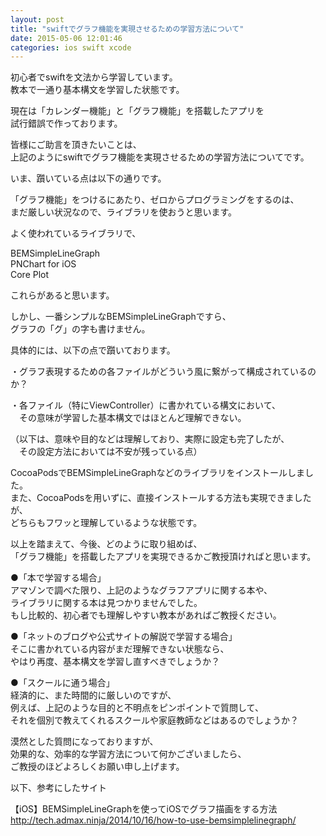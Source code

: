 ```yaml
---
layout: post
title: "swiftでグラフ機能を実現させるための学習方法について"
date: 2015-05-06 12:01:46
categories: ios swift xcode
---
```

<p>初心者でswiftを文法から学習しています。<br>
教本で一通り基本構文を学習した状態です。</p>

<p>現在は「カレンダー機能」と「グラフ機能」を搭載したアプリを<br>
試行錯誤で作っております。</p>

<p>皆様にご助言を頂きたいことは、<br>
上記のようにswiftでグラフ機能を実現させるための学習方法についてです。</p>

<p>いま、躓いている点は以下の通りです。</p>

<p>「グラフ機能」をつけるにあたり、ゼロからプログラミングをするのは、<br>
まだ厳しい状況なので、ライブラリを使おうと思います。</p>

<p>よく使われているライブラリで、</p>

<p>BEMSimpleLineGraph<br>
PNChart for iOS<br>
Core Plot</p>

<p>これらがあると思います。</p>

<p>しかし、一番シンプルなBEMSimpleLineGraphですら、<br>
グラフの「グ」の字も書けません。</p>

<p>具体的には、以下の点で躓いております。</p>

<p>・グラフ表現するための各ファイルがどういう風に繋がって構成されているのか？</p>

<p>・各ファイル（特にViewController）に書かれている構文において、<br>
　その意味が学習した基本構文ではほとんど理解できない。</p>

<p>（以下は、意味や目的などは理解しており、実際に設定も完了したが、<br>
　その設定方法においては不安が残っている点）</p>

<p>CocoaPodsでBEMSimpleLineGraphなどのライブラリをインストールしました。<br>
また、CocoaPodsを用いずに、直接インストールする方法も実現できましたが、<br>
どちらもフワッと理解しているような状態です。</p>

<p>以上を踏まえて、今後、どのように取り組めば、<br>
「グラフ機能」を搭載したアプリを実現できるかご教授頂ければと思います。</p>

<p>●「本で学習する場合」<br>
アマゾンで調べた限り、上記のようなグラフアプリに関する本や、<br>
ライブラリに関する本は見つかりませんでした。<br>
もし比較的、初心者でも理解しやすい教本があればご教授ください。</p>

<p>●「ネットのブログや公式サイトの解説で学習する場合」<br>
そこに書かれている内容がまだ理解できない状態なら、<br>
やはり再度、基本構文を学習し直すべきでしょうか？</p>

<p>●「スクールに通う場合」<br>
経済的に、また時間的に厳しいのですが、<br>
例えば、上記のような目的と不明点をピンポイントで質問して、<br>
それを個別で教えてくれるスクールや家庭教師などはあるのでしょうか？</p>

<p>漠然とした質問になっておりますが、<br>
効果的な、効率的な学習方法について何かございましたら、<br>
ご教授のほどよろしくお願い申し上げます。</p>

<p>以下、参考にしたサイト</p>

<p>【iOS】BEMSimpleLineGraphを使ってiOSでグラフ描画をする方法<br>
<a href="http://tech.admax.ninja/2014/10/16/how-to-use-bemsimplelinegraph/" rel="nofollow">http://tech.admax.ninja/2014/10/16/how-to-use-bemsimplelinegraph/</a></p>
